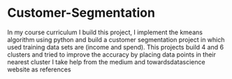 # Customer-Segmentation
In my course curriculum I build this project, I implement the kmeans algorithm using python and build a customer segmentation project in which used training data sets are (income and spend).
This projects build 4 and 6 clusters and tried to improve the accuracy by placing data points in their nearest cluster
I take help from the medium and towardsdatascience website as references
